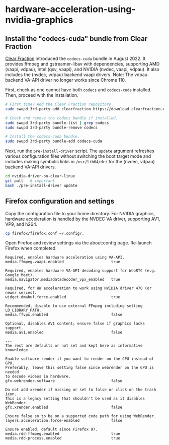 # hardware-acceleration-using-nvidia-graphics

## Install the "codecs-cuda" bundle from Clear Fraction

[Clear Fraction](https://clearfraction.cf) introduced the `codecs-cuda` bundle in August 2022. It provides ffmpeg and gstreamer-libav with dependencies, supporting AMD (vaapi, vdpau), Intel (qsv, vaapi), and NVIDIA (nvdec, vaapi, vdpau). It also includes the (nvdec, vdpau) backend vaapi drivers. Note: The vdpau backend VA-API driver no longer works since Chrome 110.

First, check as one cannot have both `codecs` and `codecs-cuda` installed. Then, proceed with the installation.

```bash
# First time? Add the Clear Fraction repository.
sudo swupd 3rd-party add clearfraction https://download.clearfraction.cf/update

# Check and remove the codecs bundle if installed.
sudo swupd 3rd-party bundle-list | grep codecs
sudo swupd 3rd-party bundle-remove codecs

# Install the codecs-cuda bundle.
sudo swupd 3rd-party bundle-add codecs-cuda
```

Next, run the `pre-install-driver` script. The `update` argument refreshes various configuration files without switching the boot target mode and includes making symbolic links in `/usr/lib64/dri` for the (nvdec, vdpau) backend VA-API drivers.

```bash
cd nvidia-driver-on-clear-linux
git pull   # important
bash ./pre-install-driver update
```

## Firefox configuration and settings

Copy the configuration file to your home directory. For NVIDIA graphics, hardware acceleration is handled by the NVDEC VA driver, supporting AV1, VP9, and h264.

```bash
cp firefox/firefox.conf ~/.config/.
```

Open Firefox and review settings via the about:config page. Re-launch Firefox when completed.

```text
Required, enables hardware acceleration using VA-API.
media.ffmpeg.vaapi.enabled                     true

Required, enables hardware VA-API decoding support for WebRTC (e.g. Google Meet).
media.navigator.mediadatadecoder_vpx_enabled   true

Required, for HW acceleration to work using NVIDIA driver 470 (or newer series).
widget.dmabuf.force-enabled                    true

Recommended, disable to use external FFmpeg including setting LD_LIBRARY_PATH.
media.ffvpx.enabled                            false

Optional, disables AV1 content; ensure false if graphics lacks support.
media.av1.enabled                              false

---
The rest are defaults or not set and kept here as informative knownledge.

Enable software render if you want to render on the CPU instead of GPU.
Preferably, leave this setting false since webrender on the GPU is needed
to decode videos in hardware.
gfx.webrender.software                         false

Do not add xrender if missing or set to false or click on the trash icon.
This is a legacy setting that shouldn't be used as it disables WebRender.
gfx.xrender.enabled                            false

Ensure false so to be on a supported code path for using WebRender.
layers.acceleration.force-enabled              false

Ensure enabled, default since Firefox 97.
media.rdd-ffmpeg.enabled                       true
media.rdd-process.enabled                      true
```

